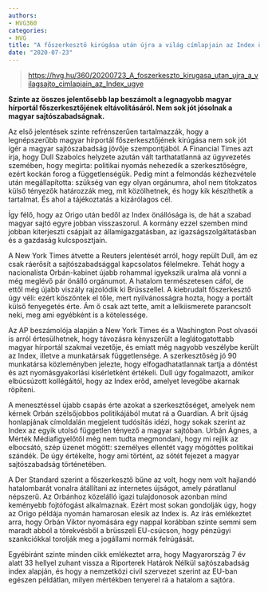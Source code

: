 ```yaml
---
authors:
- HVG360
categories:
- HVG
title: "A főszerkesztő kirúgása után újra a világ címlapjain az Index ügye"
date: "2020-07-23"
---
```


> https://hvg.hu/360/20200723_A_foszerkeszto_kirugasa_utan_ujra_a_vilagsajto_cimlapjain_az_Index_ugye

**Szinte az összes jelentősebb lap beszámolt a legnagyobb magyar hírportál főszerkesztőjének eltávolításáról. Nem sok jót jósolnak a magyar sajtószabadságnak.**

Az első jelentések szinte refrénszerűen tartalmazzák, hogy a legnépszerűbb magyar hírportál főszerkesztőjének kirúgása nem sok jót ígér a magyar sajtószabadság jövője szempontjából. A Financial Times azt írja, hogy Dull Szabolcs helyzete azután vált tarthatatlanná az ügyvezetés szemében, hogy megírta: politikai nyomás nehezedik a szerkesztőségre, ezért kockán forog a függetlenségük. Pedig mint a felmondás kézhezvétele után megállapította: szükség van egy olyan orgánumra, ahol nem titokzatos külső tényezők határozzák meg, mit közölhetnek, és hogy kik készíthetik a tartalmat. És ahol a tájékoztatás a kizárólagos cél.

Így félő, hogy az Origo után bedől az Index önállósága is, de hát a szabad magyar sajtó egyre jobban visszaszorul. A kormány ezzel szemben mind jobban kiterjeszti csápjait az államigazgatásban, az igazságszolgáltatásban és a gazdaság kulcsposztjain.

A New York Times átvette a Reuters jelentését arról, hogy repült Dull, ám ez csak ráerősít a sajtószabadsággal kapcsolatos félelmekre. Tehát hogy a nacionalista Orbán-kabinet újabb rohammal igyekszik uralma alá vonni a még meglévő pár önálló orgánumot. A hatalom természetesen cáfol, de ettől még újabb viszály rajzolódik ki Brüsszellel. A kiebrudalt főszerkesztő úgy véli: ezért köszöntek el tőle, mert nyilvánosságra hozta, hogy a portált külső fenyegetés érte. Ám ő csak azt tette, amit a lelkiismerete parancsolt neki, meg ami egyébként is a kötelessége.

Az AP beszámolója alapján a New York Times és a Washington Post olvasói is arról értesülhetnek, hogy távozásra kényszerült a leglátogatottabb magyar hírportál szakmai vezetője, és emiatt még nagyobb veszélybe került az Index, illetve a munkatársak függetlensége. A szerkesztőség jó 90 munkatársa közleményben jelezte, hogy elfogadhatatlannak tartja a döntést és azt nyomásgyakorlási kísérletként értékeli. Dull úgy fogalmazott, amikor elbúcsúzott kollégáitól, hogy az Index erőd, amelyet levegőbe akarnak röpíteni.

A menesztéssel újabb csapás érte azokat a szerkesztőséget, amelyek nem kérnek Orbán szélsőjobbos politikájából  mutat rá a Guardian. A brit újság honlapjának címoldalán megjelent tudósítás idézi, hogy sokak szerint az Index az egyik utolsó független tényező a magyar sajtóban. Urbán Ágnes, a Mérték Médiafigyelőtől még nem tudta megmondani, hogy mi rejlik az elbocsátó, szép üzenet mögött: személyes ellentét vagy mögöttes politikai szándék. De úgy értékelte, hogy ami történt, az sötét fejezet a magyar sajtószabadság történetében.

A Der Standard szerint a főszerkesztő bűne az volt, hogy nem volt hajlandó hatalombarát vonalra átállítani az internetes újságot, amely páratlanul népszerű. Az Orbánhoz közelálló igazi tulajdonosok azonban mind keményebb fojtófogást alkalmaznak. Ezért most sokan gondolják úgy, hogy az Origo példája nyomán hamarosan elesik az Index is. Az írás emlékeztet arra, hogy Orbán Viktor nyomására egy nappal korábban szinte semmi sem maradt abból a törekvésből a brüsszeli EU-csúcson, hogy pénzügyi szankciókkal torolják meg a jogállami normák felrúgását.

Egyébiránt szinte minden cikk emlékeztet arra, hogy Magyarország 7 év alatt 33 hellyel zuhant vissza a Riporterek Határok Nélkül sajtószabadság index alapján, és hogy a nemzetközi civil szervezet szerint az EU-ban egészen példátlan, milyen mértékben tenyerel rá a hatalom a sajtóra.

